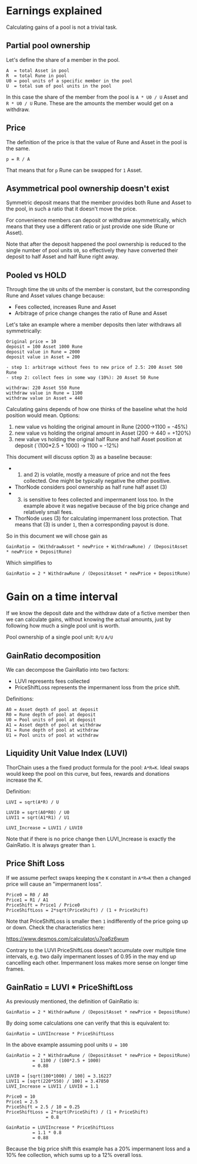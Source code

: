 # Earnings explained

Calculating gains of a pool is not a trivial task.

## Partial pool ownership

Let's define the share of a member in the pool.

```
A  = total Asset in pool
R  = total Rune in pool
U0 = pool units of a specific member in the pool
U  = total sum of pool units in the pool
```

In this case the share of the member from the pool is `A * U0 / U` Asset and `R * U0 / U` Rune.
These are the amounts the member would get on a withdraw.

## Price

The definition of the price is that the value of Rune and Asset in the pool is the same.

`p = R / A`

That means that for `p` Rune can be swapped for `1` Asset.

## Asymmetrical pool ownership doesn't exist

Symmetric deposit means that the member provides both Rune and Asset to the pool, in such a ratio
that it doesn't move the price.

For convenience members can deposit or withdraw asymmetrically, which means that they use a different ratio
or just provide one side (Rune or Asset).

Note that after the deposit happened the pool ownership is reduced to the single number of pool units `U0`,
so effectively they have converted their deposit to half Asset and half Rune right away.


## Pooled vs HOLD

Through time the `U0` units of the member is constant, but the corresponding Rune and Asset values change because:

* Fees collected, increases Rune and Asset
* Arbitrage of price change changes the ratio of Rune and Asset

Let's take an example where a member deposits then later withdraws all symmetrically:

```
Original price = 10
deposit = 100 Asset 1000 Rune
deposit value in Rune = 2000
deposit value in Asset = 200

- step 1: arbitrage without fees to new price of 2.5: 200 Asset 500 Rune
- step 2: collect fees in some way (10%): 20 Asset 50 Rune

withdraw: 220 Asset 550 Rune
withdraw value in Rune = 1100
withdraw value in Asset = 440
```

Calculating gains depends of how one thinks of the baseline what the hold position would mean.
Options:

1) new value vs holding the original amount in Rune (2000->1100 = -45%)
2) new value vs holding the original amount in Asset (200 -> 440 = +120%)
3) new value vs holding the original half Rune and half Asset position at deposit
   (`(100*2.5 + 1000) -> 1100 = -12%)

This document will discuss option 3) as a baseline because:
* 1) and 2) is volatile, mostly a measure of price and not the fees collected.
     One might be typically negative the other positive.
* ThorNode considers pool ownership as half rune half asset (3)
* 3) is sensitive to fees collected and impermanent loss too. In the example above it was negative
     because of the big price change and relatively small fees.
* ThorNode uses (3) for calculating impermanent loss protection. That means that (3) is under `1`, then
  a corresponding payout is done.

So in this document we will chose gain as

```
GainRatio = (WithdrawAsset * newPrice + WithdrawRune) / (DepositAsset * newPrice + DepositRune)
```

Which simplifies to

```
GainRatio = 2 * WithdrawRune / (DepositAsset * newPrice + DepositRune)
```

# Gain on a time interval

If we know the deposit date and the withdraw date of a fictive member then we can calculate gains,
without knowing the actual amounts, just by following how much a single pool unit is worth.

Pool ownership of a single pool unit: `R/U` `A/U`

## GainRatio decomposition

We can decompose the GainRatio into two factors:
* LUVI represents fees collected
* PriceShiftLoss represents the impermanent loss from the price shift.

Definitions:
```
A0 = Asset depth of pool at deposit
R0 = Rune depth of pool at deposit
U0 = Pool units of pool at deposit
A1 = Asset depth of pool at withdraw
R1 = Rune depth of pool at withdraw
U1 = Pool units of pool at withdraw
```

## Liquidity Unit Value Index (LUVI)

ThorChain uses a the fixed product formula for the pool: `A*R=K`. Ideal swaps would keep the pool
on this curve, but fees, rewards and donations increase the K.

Definition:
```
LUVI = sqrt(A*R) / U

LUVI0 = sqrt(A0*R0) / U0
LUVI1 = sqrt(A1*R1) / U1

LUVI_Increase = LUVI1 / LUVI0
```

Note that if there is no price change then LUVI_Increase is exactly the GainRatio. It is
always greater than `1`.

## Price Shift Loss

If we assume perfect swaps keeping the `K` constant in `A*R=K` then a changed price will cause an
"impermanent loss".

```
Price0 = R0 / A0
Price1 = R1 / A1
PriceShift = Price1 / Price0
PriceShiftLoss = 2*sqrt(PriceShift) / (1 + PriceShift)
```

Note that PriceShiftLoss is smaller then `1` indifferently of the price going up or down.
Check the characteristics here:

https://www.desmos.com/calculator/u7oa6z6wum

Contrary to the LUVI PriceShiftLoss doesn't accumulate over multiple time intervals, e.g.
two daily impermanent losses of 0.95 in the may end up cancelling each other.
Impermanent loss makes more sense on longer time frames.

## GainRatio = LUVI * PriceShiftLoss

As previously mentioned, the definition of GainRatio is:

```
GainRatio = 2 * WithdrawRune / (DepositAsset * newPrice + DepositRune)
```

By doing some calculations one can verify that this is equivalent to:

```
GainRatio = LUVIIncrease * PriceShiftLoss
```

In the above example assuming pool units `U = 100`

```
GainRatio = 2 * WithdrawRune / (DepositAsset * newPrice + DepositRune)
          =  1100 / (100*2.5 + 1000)
          = 0.88

LUVI0 = [sqrt(100*1000) / 100] = 3.16227
LUVI1 = [sqrt(220*550) / 100] = 3.47850
LUVI_Increase = LUVI1 / LUVI0 = 1.1

Price0 = 10
Price1 = 2.5
PriceShift = 2.5 / 10 = 0.25
PriceShiftLoss = 2*sqrt(PriceShift) / (1 + PriceShift)
               = 0.8

GainRatio = LUVIIncrease * PriceShiftLoss
          = 1.1 * 0.8
          = 0.88
```

Because the big price shift this example has a 20% impermanent loss and a 10% fee collection,
which sums up to a 12% overall loss.